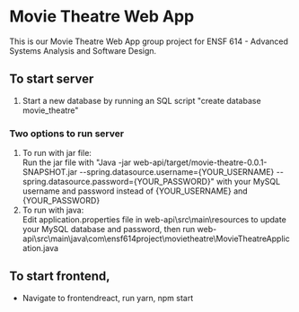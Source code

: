 # Movie Theatre Web App
This is our Movie Theatre Web App group project for ENSF 614 - Advanced Systems Analysis and Software Design.

## To start server
1. Start a new database by running an SQL script "create database movie_theatre"

### Two options to run server
1. To run with jar file:  
Run the jar file with "Java -jar web-api/target/movie-theatre-0.0.1-SNAPSHOT.jar --spring.datasource.username={YOUR_USERNAME} --spring.datasource.password={YOUR_PASSWORD}" with your MySQL username and password instead of {YOUR_USERNAME} and {YOUR_PASSWORD}
2. To run with java:   
Edit application.properties file in web-api\src\main\resources to update your MySQL database and password, then run
web-api\src\main\java\com\ensf614project\movietheatre\MovieTheatreApplication.java

## To start frontend,
- Navigate to frontendreact, run yarn, npm start
